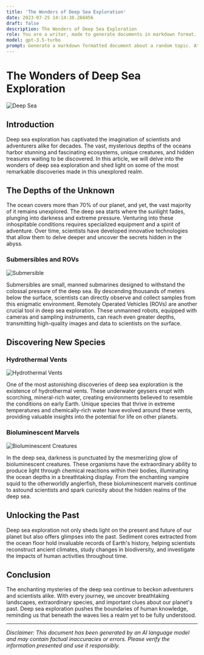 ```yaml
---
title: 'The Wonders of Deep Sea Exploration'
date: 2023-07-25 14:14:38.268456
draft: false
description: The Wonders of Deep Sea Exploration
role: You are a writer, made to generate documents in markdown format. It is very important that all of the documents you generate are in valid markdown format.
model: gpt-3.5-turbo
prompt: Generate a markdown formatted document about a random topic. At the bottom, include a disclaimer explaining that the document was generated by you. The first line of the document should be the title. Make sure that the entire document is in proper markdown format, using a mix of various tags to make the document visually appealing.
---
```


# The Wonders of Deep Sea Exploration

![Deep Sea](https://example.com/deepsea.jpg)

## Introduction

Deep sea exploration has captivated the imagination of scientists and adventurers alike for decades. The vast, mysterious depths of the oceans harbor stunning and fascinating ecosystems, unique creatures, and hidden treasures waiting to be discovered. In this article, we will delve into the wonders of deep sea exploration and shed light on some of the most remarkable discoveries made in this unexplored realm.

## The Depths of the Unknown

The ocean covers more than 70% of our planet, and yet, the vast majority of it remains unexplored. The deep sea starts where the sunlight fades, plunging into darkness and extreme pressure. Venturing into these inhospitable conditions requires specialized equipment and a spirit of adventure. Over time, scientists have developed innovative technologies that allow them to delve deeper and uncover the secrets hidden in the abyss.

### Submersibles and ROVs

![Submersible](https://example.com/submersible.jpg)

Submersibles are small, manned submarines designed to withstand the colossal pressure of the deep sea. By descending thousands of meters below the surface, scientists can directly observe and collect samples from this enigmatic environment. Remotely Operated Vehicles (ROVs) are another crucial tool in deep sea exploration. These unmanned robots, equipped with cameras and sampling instruments, can reach even greater depths, transmitting high-quality images and data to scientists on the surface.

## Discovering New Species

### Hydrothermal Vents

![Hydrothermal Vents](https://example.com/vents.jpg)

One of the most astonishing discoveries of deep sea exploration is the existence of hydrothermal vents. These underwater geysers erupt with scorching, mineral-rich water, creating environments believed to resemble the conditions on early Earth. Unique species that thrive in extreme temperatures and chemically-rich water have evolved around these vents, providing valuable insights into the potential for life on other planets.

### Bioluminescent Marvels

![Bioluminescent Creatures](https://example.com/bioluminescent.jpg)

In the deep sea, darkness is punctuated by the mesmerizing glow of bioluminescent creatures. These organisms have the extraordinary ability to produce light through chemical reactions within their bodies, illuminating the ocean depths in a breathtaking display. From the enchanting vampire squid to the otherworldly anglerfish, these bioluminescent marvels continue to astound scientists and spark curiosity about the hidden realms of the deep sea.

## Unlocking the Past

Deep sea exploration not only sheds light on the present and future of our planet but also offers glimpses into the past. Sediment cores extracted from the ocean floor hold invaluable records of Earth's history, helping scientists reconstruct ancient climates, study changes in biodiversity, and investigate the impacts of human activities throughout time.

## Conclusion

The enchanting mysteries of the deep sea continue to beckon adventurers and scientists alike. With every journey, we uncover breathtaking landscapes, extraordinary species, and important clues about our planet's past. Deep sea exploration pushes the boundaries of human knowledge, reminding us that beneath the waves lies a realm yet to be fully understood.

---

*Disclaimer: This document has been generated by an AI language model and may contain factual inaccuracies or errors. Please verify the information presented and use it responsibly.*
